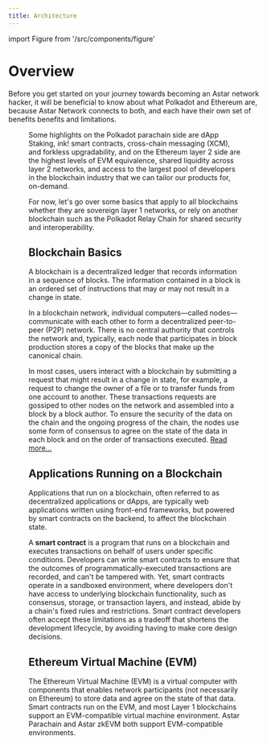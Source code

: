 ```yaml
---
title: Architecture
---
```


import Figure from '/src/components/figure'

# Overview
Before you get started on your journey towards becoming an Astar network hacker, it will be beneficial to know about what Polkadot and Ethereum are, because Astar Network connects to both, and each have their own set of benefits benefits and limitations.

<Figure src={require('/docs/about/architecture/img/fig4.jpg').default} />

Some highlights on the Polkadot parachain side are dApp Staking, ink! smart contracts, cross-chain messaging (XCM), and forkless upgradability, and on the Ethereum layer 2 side are the highest levels of EVM equivalence, shared liquidity across layer 2 networks, and access to the largest pool of developers in the blockchain industry that we can tailor our products for, on-demand.

For now, let's go over some basics that apply to all blockchains whether they are sovereign layer 1 networks, or rely on another blockchain such as the Polkadot Relay Chain for shared security and interoperability. 

## Blockchain Basics
A blockchain is a decentralized ledger that records information in a sequence of blocks. The information contained in a block is an ordered set of instructions that may or may not result in a change in state.

In a blockchain network, individual computers—called nodes—communicate with each other to form a decentralized peer-to-peer (P2P) network. There is no central authority that controls the network and, typically, each node that participates in block production stores a copy of the blocks that make up the canonical chain.

In most cases, users interact with a blockchain by submitting a request that might result in a change in state, for example, a request to change the owner of a file or to transfer funds from one account to another. These transactions requests are gossiped to other nodes on the network and assembled into a block by a block author. To ensure the security of the data on the chain and the ongoing progress of the chain, the nodes use some form of consensus to agree on the state of the data in each block and on the order of transactions executed. [Read more...](https://docs.substrate.io/fundamentals/blockchain-basics/)

## Applications Running on a Blockchain
Applications that run on a blockchain, often referred to as decentralized applications or dApps, are typically web applications written using front-end frameworks, but powered by smart contracts on the backend, to affect the blockchain state.

A **smart contract** is a program that runs on a blockchain and executes transactions on behalf of users under specific conditions. Developers can write smart contracts to ensure that the outcomes of programmatically-executed transactions are recorded, and can't be tampered with. Yet, smart contracts operate in a sandboxed environment, where developers don't have access to underlying blockchain functionality, such as  consensus, storage, or transaction layers, and instead, abide by a chain's fixed rules and restrictions. Smart contract developers often accept these limitations as a tradeoff that shortens the development lifecycle, by avoiding having to make core design decisions.

## Ethereum Virtual Machine (EVM)
The Ethereum Virtual Machine (EVM) is a virtual computer with components that enables  network participants (not necessarily on Ethereum) to store data and agree on the state of that data. Smart contracts run on the EVM, and most Layer 1 blockchains support an EVM-compatible virtual machine environment. Astar Parachain and Astar zkEVM both support EVM-compatible environments.